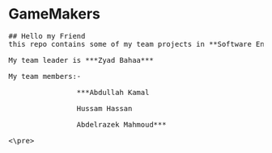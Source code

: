 # GameMakers
<pre>
## Hello my Friend
this repo contains some of my team projects in **Software Engineering Hackathon by Orange Digital Center Egypt and AMIT**<br>
My team leader is ***Zyad Bahaa***<br>
My team members:- <br>
                ***Abdullah Kamal<br>
                Hussam Hassan<br>
                Abdelrazek Mahmoud***<br>
<\pre>
